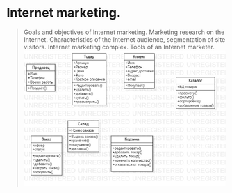 # Internet marketing.
> Goals and objectives of Internet marketing. Marketing research on the Internet.  Characteristics of the Internet audience, segmentation of site visitors. Internet marketing complex. Tools of an Internet marketer.
![Illustration for the project](https://github.com/BOBAHbJ4/BSUIR/blob/main/Internet%20marketing/ClassDiagram1%20(1).jpg)
